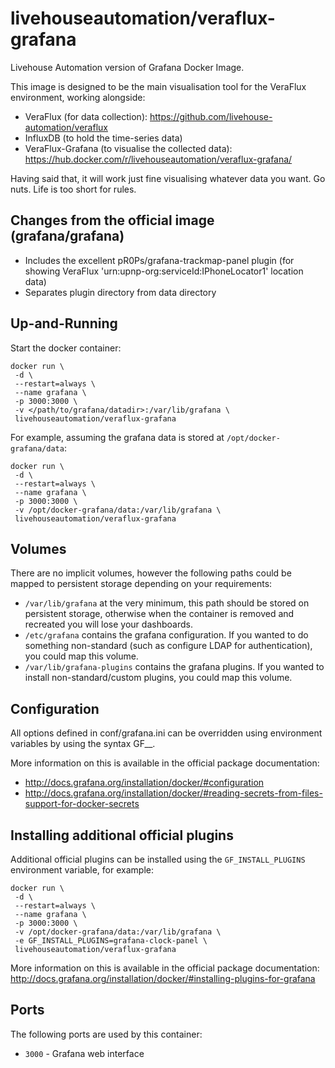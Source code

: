 # livehouseautomation/veraflux-grafana
Livehouse Automation version of Grafana Docker Image.

This image is designed to be the main visualisation tool for the VeraFlux environment, working alongside:
 * VeraFlux (for data collection): https://github.com/livehouse-automation/veraflux
 * InfluxDB (to hold the time-series data)
 * VeraFlux-Grafana (to visualise the collected data): https://hub.docker.com/r/livehouseautomation/veraflux-grafana/
 
Having said that, it will work just fine visualising whatever data you want. Go nuts. Life is too short for rules.


## Changes from the official image (grafana/grafana) ## 
 * Includes the excellent pR0Ps/grafana-trackmap-panel plugin (for showing VeraFlux 'urn:upnp-org:serviceId:IPhoneLocator1' location data)
 * Separates plugin directory from data directory


## Up-and-Running

Start the docker container:

```
docker run \
 -d \
 --restart=always \
 --name grafana \
 -p 3000:3000 \
 -v </path/to/grafana/datadir>:/var/lib/grafana \
 livehouseautomation/veraflux-grafana
```

For example, assuming the grafana data is stored at ```/opt/docker-grafana/data```:

```
docker run \
 -d \
 --restart=always \
 --name grafana \
 -p 3000:3000 \
 -v /opt/docker-grafana/data:/var/lib/grafana \
 livehouseautomation/veraflux-grafana
```


## Volumes

There are no implicit volumes, however the following paths could be mapped to persistent storage depending on your requirements:
 * ```/var/lib/grafana``` at the very minimum, this path should be stored on persistent storage, otherwise when the container is removed and recreated you will lose your dashboards.
 * ```/etc/grafana``` contains the grafana configuration. If you wanted to do something non-standard (such as configure LDAP for authentication), you could map this volume.
 * ```/var/lib/grafana-plugins``` contains the grafana plugins. If you wanted to install non-standard/custom plugins, you could map this volume.


## Configuration

All options defined in conf/grafana.ini can be overridden using environment variables by using the syntax GF_<SectionName>_<KeyName>.

More information on this is available in the official package documentation:
 * http://docs.grafana.org/installation/docker/#configuration
 * http://docs.grafana.org/installation/docker/#reading-secrets-from-files-support-for-docker-secrets
  

## Installing additional official plugins

Additional official plugins can be installed using the ```GF_INSTALL_PLUGINS``` environment variable, for example:

```
docker run \
 -d \
 --restart=always \
 --name grafana \
 -p 3000:3000 \
 -v /opt/docker-grafana/data:/var/lib/grafana \
 -e GF_INSTALL_PLUGINS=grafana-clock-panel \
 livehouseautomation/veraflux-grafana
```

More information on this is available in the official package documentation: http://docs.grafana.org/installation/docker/#installing-plugins-for-grafana


## Ports

The following ports are used by this container:

* `3000` - Grafana web interface
